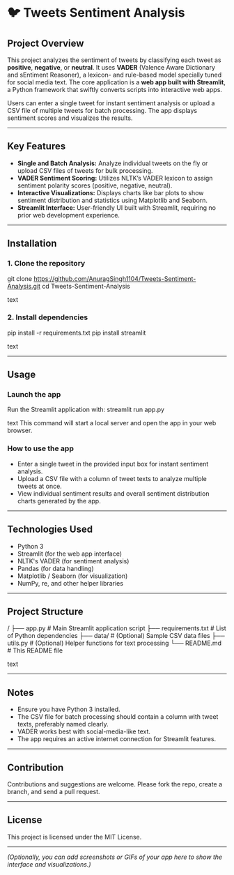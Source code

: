 # 🐦 Tweets Sentiment Analysis
## Project Overview
This project analyzes the sentiment of tweets by classifying each tweet as **positive**, **negative**, or **neutral**. It uses **VADER** (Valence Aware Dictionary and sEntiment Reasoner), a lexicon- and rule-based model specially tuned for social media text. The core application is a **web app built with Streamlit**, a Python framework that swiftly converts scripts into interactive web apps.

Users can enter a single tweet for instant sentiment analysis or upload a CSV file of multiple tweets for batch processing. The app displays sentiment scores and visualizes the results.

---

## Key Features
- **Single and Batch Analysis:** Analyze individual tweets on the fly or upload CSV files of tweets for bulk processing.
- **VADER Sentiment Scoring:** Utilizes NLTK’s VADER lexicon to assign sentiment polarity scores (positive, negative, neutral).
- **Interactive Visualizations:** Displays charts like bar plots to show sentiment distribution and statistics using Matplotlib and Seaborn.
- **Streamlit Interface:** User-friendly UI built with Streamlit, requiring no prior web development experience.

---

## Installation

### 1. Clone the repository
git clone https://github.com/AnuragSingh1104/Tweets-Sentiment-Analysis.git
cd Tweets-Sentiment-Analysis

text

### 2. Install dependencies
pip install -r requirements.txt
pip install streamlit

text

---

## Usage

### Launch the app
Run the Streamlit application with:
streamlit run app.py

text
This command will start a local server and open the app in your web browser.

### How to use the app
- Enter a single tweet in the provided input box for instant sentiment analysis.
- Upload a CSV file with a column of tweet texts to analyze multiple tweets at once.
- View individual sentiment results and overall sentiment distribution charts generated by the app.

---

## Technologies Used
- Python 3
- Streamlit (for the web app interface)
- NLTK's VADER (for sentiment analysis)
- Pandas (for data handling)
- Matplotlib / Seaborn (for visualization)
- NumPy, re, and other helper libraries

---

## Project Structure
/
├── app.py # Main Streamlit application script
├── requirements.txt # List of Python dependencies
├── data/ # (Optional) Sample CSV data files
├── utils.py # (Optional) Helper functions for text processing
└── README.md # This README file

text

---

## Notes

- Ensure you have Python 3 installed.
- The CSV file for batch processing should contain a column with tweet texts, preferably named clearly.
- VADER works best with social-media-like text.
- The app requires an active internet connection for Streamlit features.

---

## Contribution
Contributions and suggestions are welcome. Please fork the repo, create a branch, and send a pull request.

---

## License
This project is licensed under the MIT License.

---

*(Optionally, you can add screenshots or GIFs of your app here to show the interface and visualizations.)*



